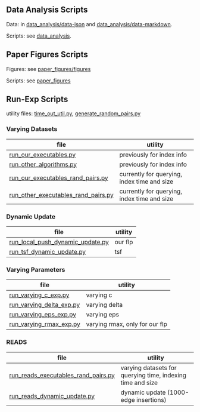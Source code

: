 ## Data Analysis Scripts

Data: in [data_analysis/data-json](data_analysis/data-json) and [data_analysis/data-markdown](data_analysis/data-markdown).

Scripts: see [data_analysis](data_analysis).

## Paper Figures Scripts

Figures: see [paper_figures/figures](paper_figures/figures)

Scripts: see [paper_figures](paper_figures)

## Run-Exp Scripts

utility files: [time_out_util.py](time_out_util.py), [generate_random_pairs.py](generate_random_pairs.py)

### Varying Datasets

file | utility
--- | ---
[run_our_executables.py](run_our_executables.py) | previously for index info
[run_other_algorithms.py](run_other_algorithms.py) | previously for index info
[run_our_executables_rand_pairs.py](run_our_executables_rand_pairs.py) | currently for querying, index time and size
[run_other_executables_rand_pairs.py](run_other_executables_rand_pairs.py) | currently for querying, index time and size

### Dynamic Update

file | utility
--- | ---
[run_local_push_dynamic_update.py](run_local_push_dynamic_update.py) | our flp
[run_tsf_dynamic_update.py](run_tsf_dynamic_update.py) | tsf

### Varying Parameters

file | utility
--- | ---
[run_varying_c_exp.py](run_varying_c_exp.py) | varying c
[run_varying_delta_exp.py](run_varying_delta_exp.py) | varying delta
[run_varying_eps_exp.py](run_varying_eps_exp.py) | varying eps
[run_varying_rmax_exp.py](run_varying_rmax_exp.py) | varying rmax, only for our flp

### READS

file | utility
--- | ---
[run_reads_executables_rand_pairs.py](run_reads_executables_rand_pairs.py) | varying datasets for querying time, indexing time and size
[run_reads_dynamic_update.py](run_reads_dynamic_update.py) | dynamic update (1000-edge insertions)
